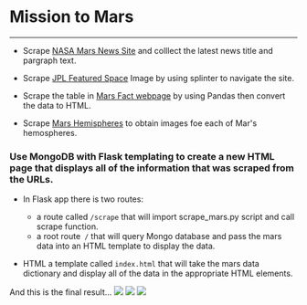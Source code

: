 # Mission to Mars
---
* Scrape [NASA Mars News Site](https://mars.nasa.gov/news/?page=0&per_page=40&order=publish_date+desc%2Ccreated_at+desc&search=&category=19%2C165%2C184%2C204&blank_scope=Latest) and colllect the latest news title and pargraph text.

* Scrape [JPL Featured Space](https://www.jpl.nasa.gov/images/?search=&category=Mars) Image by using splinter to navigate the site.

* Scrape the table in [Mars Fact webpage](https://space-facts.com/mars/) by using Pandas then convert the data to HTML.

* Scrape [Mars Hemispheres](https://astrogeology.usgs.gov/search/results?q=hemisphere+enhanced&k1=target&v1=Mars) to obtain images foe each of Mar's hemospheres.

### Use MongoDB with Flask templating to create a new HTML page that displays all of the information that was scraped from the URLs.

* In Flask app there is two routes:
    -  a route called ` /scrape ` that will import scrape_mars.py script and call scrape function.
    - a root route` /` that will query Mongo database and pass the mars data into an HTML template to display the data.

* HTML a template called `index.html` that will take the mars data dictionary and display all of the data in the appropriate HTML elements.

And this is the final result...
    ![](./mars_images/mars1.png)
    ![](./mars_images/mars2.png)
    ![](./mars_images/mars3.png)






